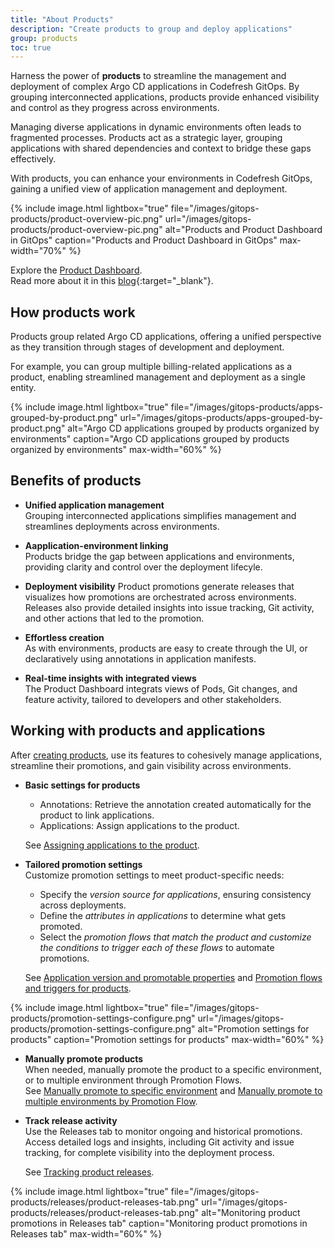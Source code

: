 ```yaml
---
title: "About Products"
description: "Create products to group and deploy applications"
group: products
toc: true
---
```



Harness the power of **products** to streamline the management and deployment of complex Argo CD applications in Codefresh GitOps. By grouping interconnected applications, products provide enhanced visibility and control as they progress across environments.

Managing diverse applications in dynamic environments often leads to fragmented processes. Products act as a strategic layer, grouping applications with shared dependencies and context to bridge these gaps effectively.

With products, you can enhance your environments in Codefresh GitOps, gaining a unified view of application management and deployment.

{% include 
image.html 
lightbox="true" 
file="/images/gitops-products/product-overview-pic.png" 
url="/images/gitops-products/product-overview-pic.png"
alt="Products and Product Dashboard in GitOps" 
caption="Products and Product Dashboard in GitOps"
max-width="70%"
%}


Explore the [Product Dashboard]({{site.baseurl}}/docs/dashboards/gitops-products/).  
Read more about it in this [blog](https://codefresh.io/blog/introducing-the-worlds-first-dashboard-for-gitops-environments/){:target="\_blank"}.


<!--- >>**NOTE**  
In the documentation, both product (capitalized) and product (lowercase) refer to the same entity in Codefresh GitOps. They are used interchangeably for readability and consistency across the text.  -->

## How products work
Products group related Argo CD applications, offering a unified perspective as they transition through stages of development and deployment.

For example, you can group multiple billing-related applications as a product, enabling streamlined management and deployment as a single entity.

{% include 
image.html 
lightbox="true" 
file="/images/gitops-products/apps-grouped-by-product.png" 
url="/images/gitops-products/apps-grouped-by-product.png"
alt="Argo CD applications grouped by products organized by environments" 
caption="Argo CD applications grouped by products organized by environments"
max-width="60%"
%}



## Benefits of products


* **Unified application management**  
  Grouping interconnected applications simplifies management and streamlines deployments across environments.

* **Aapplication-environment linking**  
  Products bridge the gap between applications and environments, providing clarity and control over the deployment lifecyle.

* **Deployment visibility**
  Product promotions generate releases that visualizes how promotions are orchestrated across environments. Releases also provide detailed insights into issue tracking, Git activity, and other actions that led to the promotion.

* **Effortless creation**  
  As with environments, products are easy to create through the UI, or declaratively using annotations in application manifests.

* **Real-time insights with integrated views**  
  The Product Dashboard integrats views of Pods, Git changes, and feature activity, tailored to developers and other stakeholders.



## Working with products and applications

After [creating products]({{site.baseurl}}/docs/products/create-product/), use its features to cohesively manage applications, streamline their promotions, and gain visibility across environments. 

* **Basic settings for products**  
  * Annotations: Retrieve the annotation created automatically for the product to link applications.
  * Applications: Assign applications to the product.  

  See [Assigning applications to the product]({{site.baseurl}}/docs/products/assign-applications/).

* **Tailored promotion settings**  
  Customize promotion settings to meet product-specific needs:  
  * Specify the *version source for applications*, ensuring consistency across deployments.
  * Define the *attributes in applications* to determine what gets promoted.
  * Select the *promotion flows that match the product and customize the conditions to trigger each of these flows* to automate promotions.  
  
  See [Application version and promotable properties]({{site.baseurl}}/docs/products/promotion-version-properties/) and [Promotion flows and triggers for products]({{site.baseurl}}/docs/products/promotion-flow-triggers/).

  
{% include 
image.html 
lightbox="true" 
file="/images/gitops-products/promotion-settings-configure.png"
url="/images/gitops-products/promotion-settings-configure.png"
alt="Promotion settings for products" 
caption="Promotion settings for products"
max-width="60%"
%}


* **Manually promote products**  
  When needed, manually promote the product to a specific environment, or to multiple environment through Promotion Flows.   
  See [Manually promote to specific environment]({{site.baseurl}}/docs/promotions/trigger-promotions#manually-promote-products-to-specific-environments) and [Manually promote to multiple environments by Promotion Flow]({{site.baseurl}}/docs/promotions/trigger-promotions#manually-promote-products-to-multiple-environments-by-promotion-flow).

* **Track release activity**  
  Use the Releases tab to monitor ongoing and historical promotions.  
  Access detailed logs and insights, including Git activity and issue tracking, for complete visibility into the deployment process.  

  See [Tracking product releases]({{site.baseurl}}/docs/promotions/releases).

{% include 
image.html 
lightbox="true" 
file="/images/gitops-products/releases/product-releases-tab.png" 
url="/images/gitops-products/releases/product-releases-tab.png"
alt="Monitoring product promotions in Releases tab" 
caption="Monitoring product promotions in Releases tab"
max-width="60%"
%}




